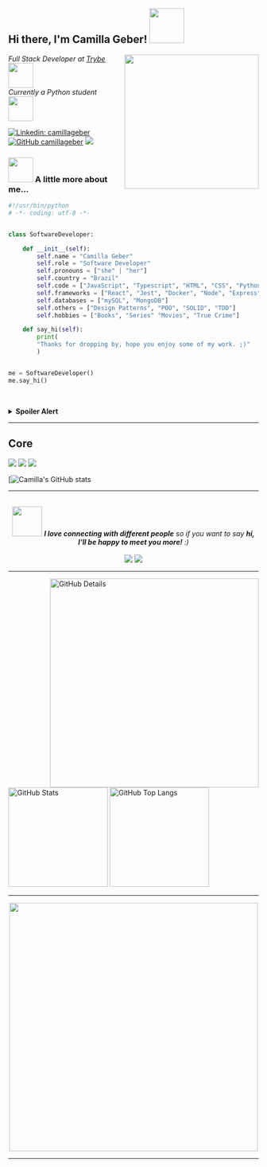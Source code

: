 <h2> Hi there, I'm Camilla Geber! <img src="https://media.giphy.com/media/mGcNjsfWAjY5AEZNw6/giphy.gif" width="70"></h2>
<img align='right' src="https://user-images.githubusercontent.com/88116437/228016498-8c9880f2-5d98-4986-a813-a46e83658846.png" width="270">
<p><em>Full Stack Developer at <a href="https://www.betrybe.com">Trybe </a><img src="https://media2.giphy.com/media/v1.Y2lkPTc5MGI3NjExODQ1NWMyZmJkYWFmOGM5YTlhZTNiNTZhYzVlOTVjNDExODA1ZDIzNSZjdD1n/UEGwYCVTBFa9tJEf66/giphy.gif" width="50"></br>Currently a Python student </a><img src="https://i.giphy.com/media/gG9fVWJdN41NeiHhzk/giphy.webp" width="50"> 
</em></p>

[![Linkedin: camillageber](https://img.shields.io/badge/-camillageber-blue?style=flat-square&logo=Linkedin&logoColor=white&link=https://www.linkedin.com/in/camilla-geber/)](https://www.linkedin.com/in/camilla-geber/)
[![GitHub camillageber](https://img.shields.io/github/followers/camillageber?label=follow&style=social)](https://github.com/camillageber)
![](https://komarev.com/ghpvc/?username=camillageber&style=plastic)


### <img src="https://s4.aconvert.com/convert/p3r68-cdx67/ai0tw-r1exy.jpg" width="50"> A little more about me...

```python
#!/usr/bin/python
# -*- coding: utf-8 -*-


class SoftwareDeveloper:

    def __init__(self):
        self.name = "Camilla Geber"
        self.role = "Software Developer"
        self.pronouns = ["she" | "her"]
        self.country = "Brazil"
        self.code = ["JavaScript", "Typescript", "HTML", "CSS", "Python"]
        self.frameworks = ["React", "Jest", "Docker", "Node", "Express"]
        self.databases = ["mySQL", "MongoDB"]
        self.others = ["Design Patterns", "POO", "SOLID", "TDD"]
        self.hobbies = ["Books", "Series" "Movies", "True Crime"]

    def say_hi(self):
        print(
        "Thanks for dropping by, hope you enjoy some of my work. ;)"
        )


me = SoftwareDeveloper()
me.say_hi()
```

<br><details>
    <summary><b>Spoiler Alert</b></summary>


My name is <i><b>Camillla Geber</b></i>, I am a <i><b>software developer</b></i> and I go by the pronouns she / her. 
Among the technologies I know I can mention <i><b>JavaScript, TypeScript, HTML, CSS, Node and Python</b></i>. Regarding frameworks and tools I know, some of them are: <i><b>React, Jest, Docker</b></i> and the Rest API builder, <i><b>Express JS</b></i>. About databases, I have knowledge in relational and non-relational databases, such as <i><b>mySQL and MongoDB</b></i>, as well as ORMs and ODMs. Finally, I am familiar with <i><b>Design Patterns, POO, SOLID and TDD concepts</b></i>. 
My main hobbies, when I am not coding, are reading (<i><b>like there is no tomorrow</b></i> :book:), watching movies :clapper: and marathon series :tv:, especially if the subject is related to forensic psychology or 'true crime' :detective:.
    
 ----------------

 Eu me chamo <i><b>Camillla Geber</b></i>, sou uma <i><b>desenvolvedora de software</b></i> e atendo pelos pronomes ela / dela. 
Entre as tecnologias que eu conheço, posso mencionar o <i><b>JavaScript, TypeScript, HTML, CSS, Node e o Python</b></i>. Em relação aos frameworks e ferramentas que conheço, algumas delas são: o <i><b>React, o Jest, o Docker</b></i> e o construtor de APIs Rest, <i><b>Express JS</b></i>. Já sobre bancos de dados, eu tenho conhecimento em bancos relacionais e não relacionais, como <i><b>mySQL e MongoDB</b></i>, além de ORMs e ODMs. Por fim, tenho familiaridade em conceitos de <i><b>Design Patterns, POO, SOLID e TDD</b></i>.
Meus principais passatempos, quando eu não estou codando, são ler livros(<i><b>como se não houvesse amanhã</b></i> :book:), ver filmes :clapper: e  maratonar séries :tv:, principalmente se o assunto tiver relação com psicologia forense ou 'true crime' :detective:.
  
  ```javascript
  console.log("Nice to meet you all :)");
  ```
  
</details>

------

<h2> Core </h2>
<section>
    <div>
  <img src="https://img.shields.io/badge/JavaScript-F7DF1E?style=for-the-badge&logo=javascript&logoColor=black" />
  <img src="https://img.shields.io/badge/TypeScript-007ACC?style=for-the-badge&logo=typescript&logoColor=white" />
   <img src="https://img.shields.io/badge/Python-007ACC?style=for-the-badge&logo=python&logoColor=white" />
</div>
     
  [![Camilla's GitHub stats](https://github-readme-stats.vercel.app/api?username=camillageber&theme=aura_dark&show_icons=true)
    
</section>
    
 ------   
<div align="center">
    <br><img src="https://media.giphy.com/media/LnQjpWaON8nhr21vNW/giphy.gif" width="60"> <em><b>I love connecting with different people</b> so if
    you want to say <b>hi, I'll be happy to meet you more!</b> :)</em>
</div>
    

<div align="center">  
  <br><a href = "mailto:camilla.geber@gmail.com"><img src="https://img.shields.io/badge/-Gmail-%23333?style=for-the-badge&logo=gmail&logoColor=white" target="_blank"></a>
  <a href="https://www.linkedin.com/in/camilla-geber/" target="_blank"><img src="https://img.shields.io/badge/-LinkedIn-0ba2be?style=for-the-badge&logo=linkedin&logoColor=white" target="_blank"></a> 
  </a> 
</div>


-----

<div>
<img align="right" alt="GitHub Details" width="420px" src="http://github-profile-summary-cards.vercel.app/api/cards/profile-details?username=camillageber&theme=github_dark"/>
<!--- <img alt="GitHub Commits" width="200px" src="http://github-profile-summary-cards.vercel.app/api/cards/productive-time?username=camillageber&theme=github_dark"/> -->
<img alt="GitHub Stats" width="200px" src="http://github-profile-summary-cards.vercel.app/api/cards/stats?username=camillageber&theme=github_dark"/>
<img alt="GitHub Top Langs" width="200px" src="http://github-profile-summary-cards.vercel.app/api/cards/repos-per-language?username=camillageber&theme=github_dark"/>
</div>

-----

<div align="center">
    <img align='center' src="https://s4.aconvert.com/convert/p3r68-cdx67/a1yv0-kj7br.jpg" width="500" >
</div>

-----

